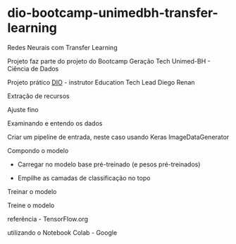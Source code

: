 # dio-bootcamp-unimedbh-transfer-learning
 Redes Neurais  com Transfer Learning
 
 Projeto faz parte do projeto do Bootcamp Geração Tech Unimed-BH - Ciência de Dados
 
  Projeto prático [DIO](https://web.dio.me/home) - instrutor Education Tech Lead Diego Renan
 
  
 Extração de recursos
 
 Ajuste fino
 
 Examinando e entendo os dados
 
 Criar um pipeline de entrada, neste caso usando Keras ImageDataGenerator
  
 Compondo o modelo
  * Carregar no modelo base pré-treinado (e pesos pré-treinados)
  
  * Empilhe as camadas de classificação no topo
  
 Treinar o modelo
 
 Treine o modelo
 
 referência - TensorFlow.org 
 
 utilizando o Notebook Colab  - Google 
 
 
 
